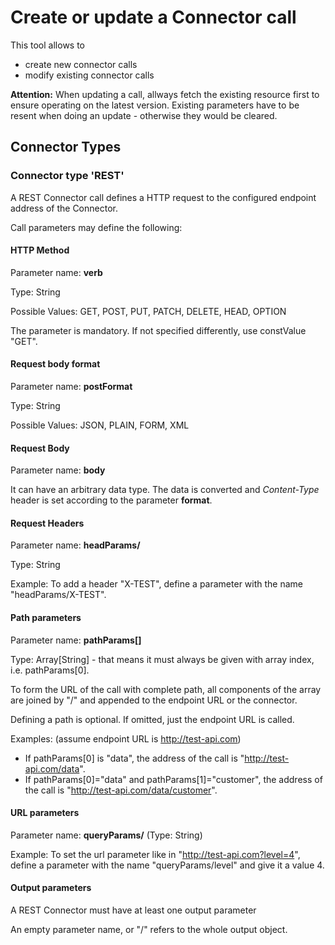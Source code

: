 # Create or update a Connector call

This tool allows to 
* create new connector calls
* modify existing connector calls

**Attention:** When updating a call, allways fetch the existing resource first to ensure operating on the latest version. 
Existing parameters have to be resent when doing an update - otherwise they would be cleared.

## Connector Types

### Connector type 'REST'

A REST Connector call defines a HTTP request to the configured endpoint address of the Connector.

Call parameters may define the following:

#### HTTP Method
Parameter name: **verb** 

Type: String

Possible Values: GET, POST, PUT, PATCH, DELETE, HEAD, OPTION

The parameter is mandatory. If not specified differently, use constValue "GET".


#### Request body format
Parameter name: **postFormat** 

Type: String

Possible Values: JSON, PLAIN, FORM, XML


#### Request Body
Parameter name: **body**

It can have an arbitrary data type. The data is converted and *Content-Type* header is set according to the parameter **format**.


#### Request Headers
Parameter name: **headParams/***<http-header-name>* 

Type: String

Example:
To add a header "X-TEST", define a parameter with the name "headParams/X-TEST".


#### Path parameters
Parameter name: **pathParams[*<n>*]** 

Type: Array[String]  - that means it must always be given with array index, i.e. pathParams[0].

To form the URL of the call with complete path, all components of the array are joined by "/" and appended to the endpoint URL or the connector.

Defining a path is optional. If omitted, just the endpoint URL is called. 

Examples: (assume endpoint URL is http://test-api.com)
* If pathParams[0] is "data", the address of the call is "http://test-api.com/data". 
* If pathParams[0]="data" and pathParams[1]="customer", the address of the call is "http://test-api.com/data/customer".


#### URL parameters

Parameter name: **queryParams/***<query-param-name>* (Type: String)

Example: 
To set the url parameter like in "http://test-api.com?level=4", define a parameter with the name "queryParams/level" and give it a value 4.


#### Output parameters

A REST Connector must have at least one output parameter

An empty parameter name, or "/" refers to the whole output object.


